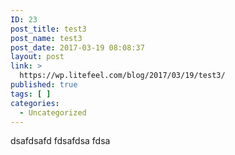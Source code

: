 ```yaml
---
ID: 23
post_title: test3
post_name: test3
post_date: 2017-03-19 08:08:37
layout: post
link: >
  https://wp.litefeel.com/blog/2017/03/19/test3/
published: true
tags: [ ]
categories:
  - Uncategorized
---
```

dsafdsafd
fdsafdsa
fdsa